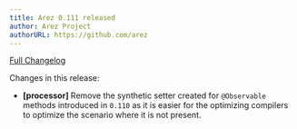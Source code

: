 ```yaml
---
title: Arez 0.111 released
author: Arez Project
authorURL: https://github.com/arez
---
```


[Full Changelog](https://github.com/arez/arez/compare/v0.110...v0.111)

Changes in this release:

* **\[processor\]** Remove the synthetic setter created for `@Observable` methods introduced in `0.110`
  as it is easier for the optimizing compilers to optimize the scenario where it is not present.
